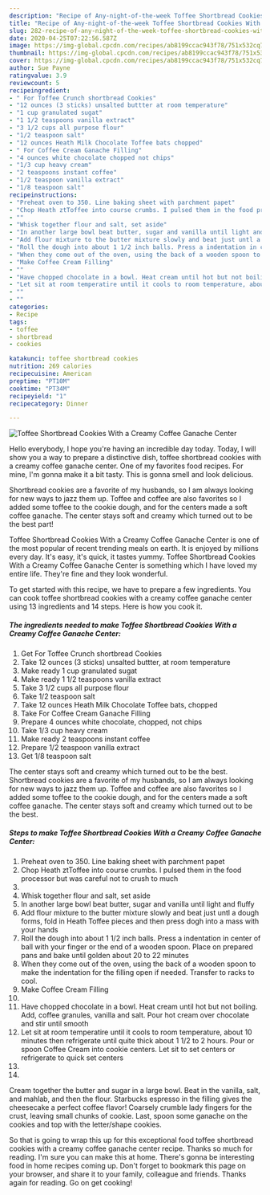 ```yaml
---
description: "Recipe of Any-night-of-the-week Toffee Shortbread Cookies With a Creamy Coffee Ganache Center"
title: "Recipe of Any-night-of-the-week Toffee Shortbread Cookies With a Creamy Coffee Ganache Center"
slug: 282-recipe-of-any-night-of-the-week-toffee-shortbread-cookies-with-a-creamy-coffee-ganache-center
date: 2020-04-25T07:22:56.587Z
image: https://img-global.cpcdn.com/recipes/ab8199ccac943f78/751x532cq70/toffee-shortbread-cookies-with-a-creamy-coffee-ganache-center-recipe-main-photo.jpg
thumbnail: https://img-global.cpcdn.com/recipes/ab8199ccac943f78/751x532cq70/toffee-shortbread-cookies-with-a-creamy-coffee-ganache-center-recipe-main-photo.jpg
cover: https://img-global.cpcdn.com/recipes/ab8199ccac943f78/751x532cq70/toffee-shortbread-cookies-with-a-creamy-coffee-ganache-center-recipe-main-photo.jpg
author: Sue Payne
ratingvalue: 3.9
reviewcount: 5
recipeingredient:
- " For Toffee Crunch shortbread Cookies"
- "12 ounces (3 sticks) unsalted buttter at room temperature"
- "1 cup granulated sugat"
- "1 1/2 teaspoons vanilla extract"
- "3 1/2 cups all purpose flour"
- "1/2 teaspoon salt"
- "12 ounces Heath Milk Chocolate Toffee bats chopped"
- " For Coffee Cream Ganache Filling"
- "4 ounces white chocolate chopped not chips"
- "1/3 cup heavy cream"
- "2 teaspoons instant coffee"
- "1/2 teaspoon vanilla extract"
- "1/8 teaspoon salt"
recipeinstructions:
- "Preheat oven to 350. Line baking sheet with parchment papet"
- "Chop Heath ztToffee into course crumbs. I pulsed them in the food processor but was careful not to crush to much"
- ""
- "Whisk together flour and salt, set aside"
- "In another large bowl beat butter, sugar and vanilla until light and fluffy"
- "Add flour mixture to the butter mixture slowly and beat just untl a dough forms, fold in Heath Toffee pieces and then press dogh into a mass with your hands"
- "Roll the dough into about 1 1/2 inch balls. Press a indentation in center of ball with your finger or the end of a wooden spoon. Place on prepared pans and bake until golden about 20 to 22 minutes"
- "When they come out of the oven, using the back of a wooden spoon to make the indentation for the filling open if needed. Transfer to racks to cool."
- "Make Coffee Cream Filling"
- ""
- "Have chopped chocolate in a bowl. Heat cream until hot but not boiling. Add, coffee granules, vanilla and salt. Pour hot cream over chocolate and stir until smooth"
- "Let sit at room temperatire until it cools to room temperature, about 10 minutes then refrigerate until quite thick about 1 1/2 to 2 hours. Pour or spoon Coffee Cream into cookie centers. Let sit to set centers or refrigerate to quick set centers"
- ""
- ""
categories:
- Recipe
tags:
- toffee
- shortbread
- cookies

katakunci: toffee shortbread cookies 
nutrition: 269 calories
recipecuisine: American
preptime: "PT10M"
cooktime: "PT34M"
recipeyield: "1"
recipecategory: Dinner

---
```



![Toffee Shortbread Cookies With a Creamy Coffee Ganache Center](https://img-global.cpcdn.com/recipes/ab8199ccac943f78/751x532cq70/toffee-shortbread-cookies-with-a-creamy-coffee-ganache-center-recipe-main-photo.jpg)

Hello everybody, I hope you're having an incredible day today. Today, I will show you a way to prepare a distinctive dish, toffee shortbread cookies with a creamy coffee ganache center. One of my favorites food recipes. For mine, I'm gonna make it a bit tasty. This is gonna smell and look delicious.

Shortbread cookies are a favorite of my husbands, so I am always looking for new ways to jazz them up. Toffee and coffee are also favorites so I added some toffee to the cookie dough, and for the centers made a soft coffee ganache. The center stays soft and creamy which turned out to be the best part!

Toffee Shortbread Cookies With a Creamy Coffee Ganache Center is one of the most popular of recent trending meals on earth. It is enjoyed by millions every day. It's easy, it's quick, it tastes yummy. Toffee Shortbread Cookies With a Creamy Coffee Ganache Center is something which I have loved my entire life. They're fine and they look wonderful.


To get started with this recipe, we have to prepare a few ingredients. You can cook toffee shortbread cookies with a creamy coffee ganache center using 13 ingredients and 14 steps. Here is how you cook it.

<!--inarticleads1-->

##### The ingredients needed to make Toffee Shortbread Cookies With a Creamy Coffee Ganache Center:

1. Get  For Toffee Crunch shortbread Cookies
1. Take 12 ounces (3 sticks) unsalted buttter, at room temperature
1. Make ready 1 cup granulated sugat
1. Make ready 1 1/2 teaspoons vanilla extract
1. Take 3 1/2 cups all purpose flour
1. Take 1/2 teaspoon salt
1. Take 12 ounces Heath Milk Chocolate Toffee bats, chopped
1. Take  For Coffee Cream Ganache Filling
1. Prepare 4 ounces white chocolate, chopped, not chips
1. Take 1/3 cup heavy cream
1. Make ready 2 teaspoons instant coffee
1. Prepare 1/2 teaspoon vanilla extract
1. Get 1/8 teaspoon salt


The center stays soft and creamy which turned out to be the best. Shortbread cookies are a favorite of my husbands, so I am always looking for new ways to jazz them up. Toffee and coffee are also favorites so I added some toffee to the cookie dough, and for the centers made a soft coffee ganache. The center stays soft and creamy which turned out to be the best. 

<!--inarticleads2-->

##### Steps to make Toffee Shortbread Cookies With a Creamy Coffee Ganache Center:

1. Preheat oven to 350. Line baking sheet with parchment papet
1. Chop Heath ztToffee into course crumbs. I pulsed them in the food processor but was careful not to crush to much
1. 
1. Whisk together flour and salt, set aside
1. In another large bowl beat butter, sugar and vanilla until light and fluffy
1. Add flour mixture to the butter mixture slowly and beat just untl a dough forms, fold in Heath Toffee pieces and then press dogh into a mass with your hands
1. Roll the dough into about 1 1/2 inch balls. Press a indentation in center of ball with your finger or the end of a wooden spoon. Place on prepared pans and bake until golden about 20 to 22 minutes
1. When they come out of the oven, using the back of a wooden spoon to make the indentation for the filling open if needed. Transfer to racks to cool.
1. Make Coffee Cream Filling
1. 
1. Have chopped chocolate in a bowl. Heat cream until hot but not boiling. Add, coffee granules, vanilla and salt. Pour hot cream over chocolate and stir until smooth
1. Let sit at room temperatire until it cools to room temperature, about 10 minutes then refrigerate until quite thick about 1 1/2 to 2 hours. Pour or spoon Coffee Cream into cookie centers. Let sit to set centers or refrigerate to quick set centers
1. 
1. 


Cream together the butter and sugar in a large bowl. Beat in the vanilla, salt, and mahlab, and then the flour. Starbucks espresso in the filling gives the cheesecake a perfect coffee flavor! Coarsely crumble lady fingers for the crust, leaving small chunks of cookie. Last, spoon some ganache on the cookies and top with the letter/shape cookies. 

So that is going to wrap this up for this exceptional food toffee shortbread cookies with a creamy coffee ganache center recipe. Thanks so much for reading. I'm sure you can make this at home. There's gonna be interesting food in home recipes coming up. Don't forget to bookmark this page on your browser, and share it to your family, colleague and friends. Thanks again for reading. Go on get cooking!
